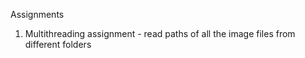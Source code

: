 Assignments 
1. Multithreading assignment - read paths of all the image files from different folders
